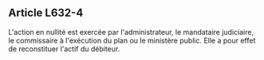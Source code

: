 Article L632-4
----
L'action en nullité est exercée par l'administrateur, le mandataire judiciaire,
le commissaire à l'exécution du plan ou le ministère public. Elle a pour effet
de reconstituer l'actif du débiteur.
